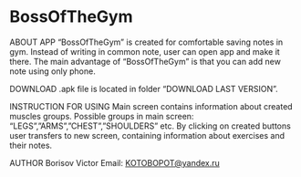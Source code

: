 # BossOfTheGym

ABOUT APP
 “BossOfTheGym” is created for comfortable saving notes in gym. Instead of writing in common note, user can open app and make it there. The main advantage of “BossOfTheGym” is that you can add new note using only phone.  


DOWNLOAD
.apk file is located in folder “DOWNLOAD LAST VERSION”.


INSTRUCTION FOR USING
Main screen contains information about created muscles groups. Possible groups in main screen: “LEGS”,”ARMS”,”CHEST”,”SHOULDERS” etc.
By clicking on created buttons user transfers to new screen, containing information about exercises and their notes.

AUTHOR
Borisov Victor
Email:  KOTOBOPOT@yandex.ru

